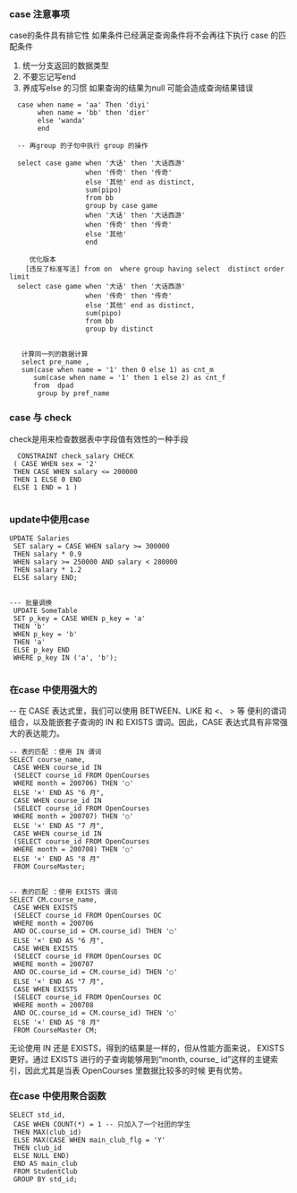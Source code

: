 ### case 注意事项
case的条件具有排它性 如果条件已经满足查询条件将不会再往下执行 case 的匹配条件
1. 统一分支返回的数据类型
2. 不要忘记写end
3. 养成写else 的习惯 如果查询的结果为null 可能会造成查询结果错误

```
  case when name = 'aa' Then 'diyi'
       when name = 'bb' then 'dier'
       else 'wanda'
       end 
       
  -- 再group 的子句中执行 group 的操作
  
  select case game when '大话' then '大话西游'
                   when '传奇' then '传奇'
                   else '其他' end as distinct,
                   sum(pipo)
                   from bb
                   group by case game 
                   when '大话' then '大话西游'
                   when '传奇' then '传奇'
                   else '其他'
                   end 
                   
     优化版本
    [违反了标准写法] from on  where group having select  distinct order limit 
  select case game when '大话' then '大话西游'
                   when '传奇' then '传奇'
                   else '其他' end as distinct,
                   sum(pipo)
                   from bb
                   group by distinct
                 
  
   计算同一列的数据计算
   select pre_name ,
   sum(case when name = '1' then 0 else 1) as cnt_m
      sum(case when name = '1' then 1 else 2) as cnt_f
      from  dpad
       group by pref_name

```

### case 与 check
check是用来检查数据表中字段值有效性的一种手段
```
  CONSTRAINT check_salary CHECK
 ( CASE WHEN sex = '2'
 THEN CASE WHEN salary <= 200000
 THEN 1 ELSE 0 END
 ELSE 1 END = 1 )
 
```

### update中使用case 
```
UPDATE Salaries
 SET salary = CASE WHEN salary >= 300000
 THEN salary * 0.9
 WHEN salary >= 250000 AND salary < 280000
 THEN salary * 1.2
 ELSE salary END;
 
 
--- 批量调换
 UPDATE SomeTable
 SET p_key = CASE WHEN p_key = 'a'
 THEN 'b'
 WHEN p_key = 'b'
 THEN 'a'
 ELSE p_key END
 WHERE p_key IN ('a', 'b');
 
```
### 在case 中使用强大的
-- 在 CASE 表达式里，我们可以使用 BETWEEN、LIKE 和 <、 > 等
便利的谓词组合，以及能嵌套子查询的 IN 和 EXISTS 谓词。因此，CASE
表达式具有非常强大的表达能力。

```
-- 表的匹配 ：使用 IN 谓词
SELECT course_name,
 CASE WHEN course_id IN
 (SELECT course_id FROM OpenCourses
 WHERE month = 200706) THEN '○'
 ELSE '×' END AS "6 月",
 CASE WHEN course_id IN
 (SELECT course_id FROM OpenCourses
 WHERE month = 200707) THEN '○'
 ELSE '×' END AS "7 月",
 CASE WHEN course_id IN
 (SELECT course_id FROM OpenCourses
 WHERE month = 200708) THEN '○'
 ELSE '×' END AS "8 月"
 FROM CourseMaster;
 
 
-- 表的匹配 ：使用 EXISTS 谓词
SELECT CM.course_name,
 CASE WHEN EXISTS
 (SELECT course_id FROM OpenCourses OC
 WHERE month = 200706
 AND OC.course_id = CM.course_id) THEN '○'
 ELSE '×' END AS "6 月",
 CASE WHEN EXISTS
 (SELECT course_id FROM OpenCourses OC
 WHERE month = 200707
 AND OC.course_id = CM.course_id) THEN '○'
 ELSE '×' END AS "7 月",
 CASE WHEN EXISTS
 (SELECT course_id FROM OpenCourses OC
 WHERE month = 200708
 AND OC.course_id = CM.course_id) THEN '○'
 ELSE '×' END AS "8 月"
 FROM CourseMaster CM;
```
无论使用 IN 还是 EXISTS，得到的结果是一样的，但从性能方面来说，
EXISTS 更好。通过 EXISTS 进行的子查询能够用到“month, course_
id”这样的主键索引，因此尤其是当表 OpenCourses 里数据比较多的时候
更有优势。

### 在case 中使用聚合函数
```
SELECT std_id,
 CASE WHEN COUNT(*) = 1 -- 只加入了一个社团的学生
 THEN MAX(club_id)
 ELSE MAX(CASE WHEN main_club_flg = 'Y'
 THEN club_id
 ELSE NULL END)
 END AS main_club
 FROM StudentClub
 GROUP BY std_id;
```


